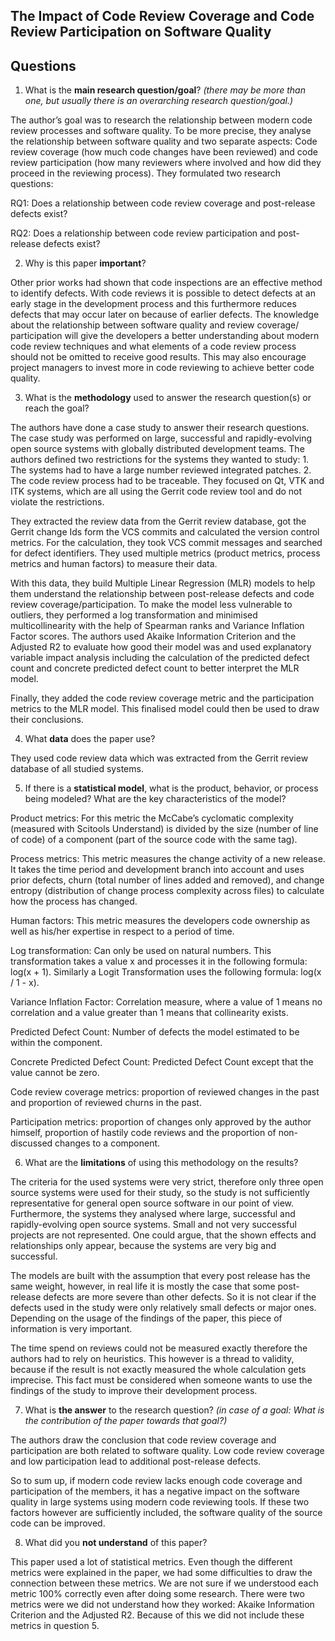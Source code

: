 ## The Impact of Code Review Coverage and Code Review Participation on Software Quality

## Questions

1. What is the **main research question/goal**? _(there may be more than one, but usually there is an overarching research question/goal.)_

The author’s goal was to research the relationship between modern code review processes and software quality. To be more precise, they analyse the relationship between software quality and two separate aspects: Code review coverage (how much code changes have been reviewed) and code review participation (how many reviewers where involved and how did they proceed in the reviewing process). They formulated two research questions:

RQ1: Does a relationship between code review coverage and post-release defects exist?

RQ2: Does a relationship between code review participation and post-release defects exist?

2. Why is this paper **important**?

Other prior works had shown that code inspections are an effective method to identify defects. With code reviews it is possible to detect defects at an early stage in the development process and this furthermore reduces defects that may occur later on because of earlier defects. 
The knowledge about the relationship between software quality and  review coverage/ participation will give the developers a better understanding about modern code review techniques and what elements of a code review process should not be omitted to receive good results. This may also encourage project managers to invest more in code reviewing to achieve better code quality.

3. What is the **methodology** used to answer the research question(s) or reach the goal?

The authors have done a case study to answer their research questions. The case study was performed on large, successful and rapidly-evolving open source systems with globally distributed development teams. The authors defined two restrictions for the systems they wanted to study: 1. The systems had to have a large number reviewed integrated patches. 2. The code review process had to be traceable. They focused on Qt, VTK and ITK systems, which are all using the Gerrit code review tool and do not violate the restrictions. 

They extracted the review data from the Gerrit review database, got the Gerrit change Ids form the VCS commits and calculated the version control metrics. For the calculation, they took VCS commit messages and searched for defect identifiers. They used multiple metrics (product metrics, process metrics and human factors) to measure their data. 

With this data, they build Multiple Linear Regression (MLR) models to help them understand the relationship between post-release defects and code review coverage/participation. To make the model less vulnerable to outliers, they performed a log transformation and minimised multicollinearity with the help of Spearman ranks and Variance Inflation Factor scores. The authors used Akaike Information Criterion and the Adjusted R2 to evaluate how good their model was and used explanatory variable impact analysis including the calculation of the predicted defect count and concrete predicted defect count to better interpret the MLR model.

Finally, they added the code review coverage metric and the participation metrics to the MLR model. This finalised model could then be used to draw their conclusions.

4. What **data** does the paper use?

They used code review data which was extracted from the Gerrit review database of all studied systems.

5. If there is a **statistical model**, what is the product, behavior, or process being modeled? What are the key characteristics of the model?

Product metrics: For this metric the McCabe’s cyclomatic complexity (measured with Scitools Understand) is divided by the size (number of line of code) of a component (part of the source code with the same tag).

Process metrics: This metric measures the change activity of a new release. It takes the time period and development branch into account and uses prior defects, churn (total number of lines added and removed), and change entropy (distribution of change process complexity across files) to calculate how the process has changed. 

Human factors: This metric measures the developers code ownership as well as his/her expertise in respect to a period of time.

Log transformation: Can only be used on natural numbers. This transformation takes a value x and processes it in the following formula: log(x + 1). Similarly a Logit Transformation uses the following formula: log(x / 1 - x). 

Variance Inflation Factor: Correlation measure, where a value of 1 means no correlation and a value greater than 1 means that collinearity exists.

Predicted Defect Count: Number of defects the model estimated to be within the component.

Concrete Predicted Defect Count: Predicted Defect Count except that the value cannot be zero. 

Code review coverage metrics: proportion of reviewed changes in the past and proportion of reviewed churns in the past. 

Participation metrics: proportion of changes only approved by the author himself, proportion of hastily code reviews and the proportion of non-discussed changes to a component. 

6. What are the **limitations** of using this methodology on the results?

The criteria for the used systems were very strict, therefore only three open source systems were used for their study, so the study is not sufficiently representative for general open source software in our point of view. Furthermore, the systems they analysed where large, successful and rapidly-evolving open source systems. Small and not very successful projects are not represented. One could argue, that the shown effects and relationships only appear, because the systems are very big and successful. 

The models are built with the assumption that every post release has the same weight, however, in real life it is mostly the case that some post-release defects are more severe than other defects. So it is not clear if the defects used in the study were only relatively small defects or major ones. Depending on the usage of the findings of the paper, this piece of information is very important. 

The time spend on reviews could not be measured exactly therefore the authors had to rely on heuristics. This however is a thread to validity, because if the result is not exactly measured the whole calculation gets imprecise. This fact must be considered when someone wants to use the findings of the study to improve their development process.


7. What is **the answer** to the research question? _(in case of a goal: What is the contribution of the paper towards that goal?)_

The authors draw the conclusion that code review coverage and participation are both related to software quality. Low code review coverage and low participation lead to additional post-release defects. 

So to sum up, if modern code review lacks enough code coverage and participation of the members, it has a negative impact on the software quality in large systems using modern code reviewing tools. If these two factors however are sufficiently included, the software quality of the source code can be improved. 

8. What did you **not understand** of this paper?

This paper used a lot of statistical metrics. Even though the different metrics were explained in the paper, we had some difficulties to draw the connection between these metrics. We are not sure if we understood each metric 100% correctly even after doing some research. There were two metrics were we did not understand how they worked: Akaike Information Criterion and the Adjusted R2. Because of this we did not include these metrics in question 5. 
